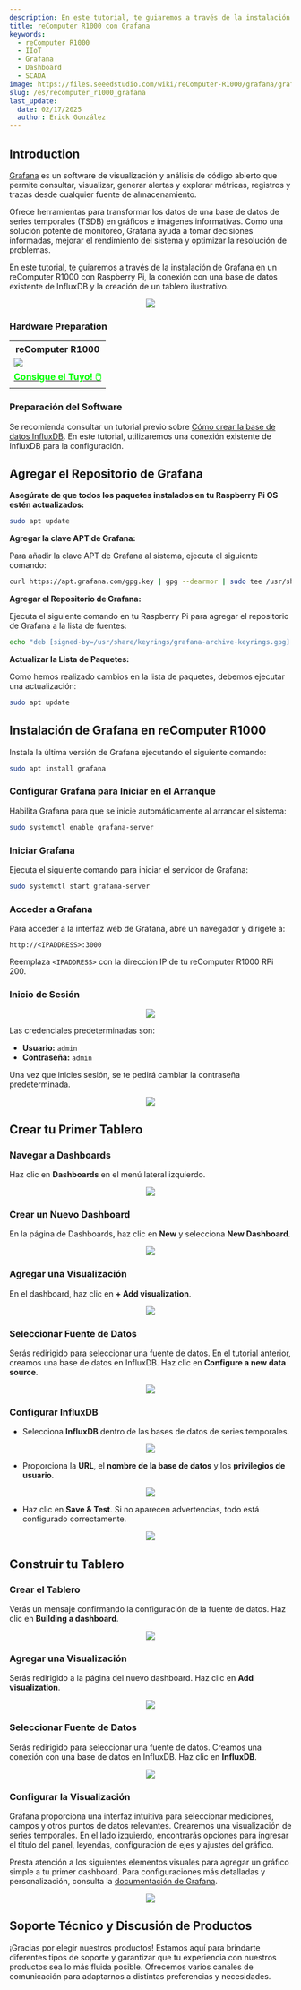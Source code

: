 ```yaml
---
description: En este tutorial, te guiaremos a través de la instalación de Grafana en un reComputer R1000 con Raspberry Pi. También te mostraremos cómo conectar Grafana a una base de datos existente de InfluxDB y crear un tablero detallado e ilustrativo.
title: reComputer R1000 con Grafana
keywords:
  - reComputer R1000
  - IIoT
  - Grafana
  - Dashboard
  - SCADA
image: https://files.seeedstudio.com/wiki/reComputer-R1000/grafana/grafana2.gif
slug: /es/recomputer_r1000_grafana
last_update:
  date: 02/17/2025
  author: Erick González
---
```


## Introduction

[Grafana](https://grafana.com/oss/grafana/) es un software de visualización y análisis de código abierto que permite consultar, visualizar, generar alertas y explorar métricas, registros y trazas desde cualquier fuente de almacenamiento. 

Ofrece herramientas para transformar los datos de una base de datos de series temporales (TSDB) en gráficos e imágenes informativas. Como una solución potente de monitoreo, Grafana ayuda a tomar decisiones informadas, mejorar el rendimiento del sistema y optimizar la resolución de problemas. 

En este tutorial, te guiaremos a través de la instalación de Grafana en un reComputer R1000 con Raspberry Pi, la conexión con una base de datos existente de InfluxDB y la creación de un tablero ilustrativo.


<center><img width={600} src="https://files.seeedstudio.com/wiki/reComputer-R1000/grafana/grafana2.gif" /></center>

### Hardware Preparation

<div class="table-center">
	<table class="table-nobg">
    <tr class="table-trnobg">
      <th class="table-trnobg">reComputer R1000</th>
		</tr>
    <tr class="table-trnobg"></tr>
		<tr class="table-trnobg">
			<td class="table-trnobg"><div style={{textAlign:'center'}}><img src="https://files.seeedstudio.com/wiki/reComputer-R1000/recomputer_r_images/01.png" style={{width:300, height:'auto'}}/></div></td>
		</tr>
    <tr class="table-trnobg"></tr>
		<tr class="table-trnobg">
			<td class="table-trnobg"><div class="get_one_now_container" style={{textAlign: 'center'}}><a class="get_one_now_item" href="https://www.seeedstudio.com/reComputer-R1025-10-p-5895.html" target="_blank">
              <strong><span><font color={'FFFFFF'} size={"4"}> Consigue el Tuyo! 🖱️</font></span></strong>
          </a></div></td>
        </tr>
    </table>
    </div>

### Preparación del Software

Se recomienda consultar un tutorial previo sobre [Cómo crear la base de datos InfluxDB](https://wiki.seeedstudio.com/recomputer_r1000_node_red_influxdb/). En este tutorial, utilizaremos una conexión existente de InfluxDB para la configuración.

## Agregar el Repositorio de Grafana

**Asegúrate de que todos los paquetes instalados en tu Raspberry Pi OS estén actualizados:**

```bash
sudo apt update
```

**Agregar la clave APT de Grafana:**

Para añadir la clave APT de Grafana al sistema, ejecuta el siguiente comando:

```bash
curl https://apt.grafana.com/gpg.key | gpg --dearmor | sudo tee /usr/share/keyrings/grafana-archive-keyrings.gpg >/dev/null
```

**Agregar el Repositorio de Grafana:**

Ejecuta el siguiente comando en tu Raspberry Pi para agregar el repositorio de Grafana a la lista de fuentes:

```bash
echo "deb [signed-by=/usr/share/keyrings/grafana-archive-keyrings.gpg] https://apt.grafana.com stable main" | sudo tee /etc/apt/sources.list.d/grafana.list
```

**Actualizar la Lista de Paquetes:**

Como hemos realizado cambios en la lista de paquetes, debemos ejecutar una actualización:

```bash
sudo apt update
```

## Instalación de Grafana en reComputer R1000

Instala la última versión de Grafana ejecutando el siguiente comando:

```bash
sudo apt install grafana
```

### Configurar Grafana para Iniciar en el Arranque

Habilita Grafana para que se inicie automáticamente al arrancar el sistema:

```bash
sudo systemctl enable grafana-server
```

### Iniciar Grafana

Ejecuta el siguiente comando para iniciar el servidor de Grafana:

```bash
sudo systemctl start grafana-server
```

### Acceder a Grafana

Para acceder a la interfaz web de Grafana, abre un navegador y dirígete a:

```
http://<IPADDRESS>:3000
```

Reemplaza `<IPADDRESS>` con la dirección IP de tu reComputer R1000 RPi 200.

### Inicio de Sesión

<center><img width={600} src="https://files.seeedstudio.com/wiki/reComputer-R1000/grafana/login.PNG" /></center>

Las credenciales predeterminadas son:

- **Usuario:** `admin`
- **Contraseña:** `admin`

Una vez que inicies sesión, se te pedirá cambiar la contraseña predeterminada.

<center><img width={600} src="https://files.seeedstudio.com/wiki/reComputer-R1000/grafana/updatepsw.PNG" /></center>

## Crear tu Primer Tablero

### Navegar a Dashboards

Haz clic en **Dashboards** en el menú lateral izquierdo.

<center><img width={600} src="https://files.seeedstudio.com/wiki/reComputer-R1000/grafana/dashboard1.PNG" /></center>

### Crear un Nuevo Dashboard

En la página de Dashboards, haz clic en **New** y selecciona **New Dashboard**.

<center><img width={600} src="https://files.seeedstudio.com/wiki/reComputer-R1000/grafana/dashboard2.PNG" /></center>

### Agregar una Visualización

En el dashboard, haz clic en **+ Add visualization**.

<center><img width={600} src="https://files.seeedstudio.com/wiki/reComputer-R1000/grafana/dashboard3.PNG" /></center>

### Seleccionar Fuente de Datos

Serás redirigido para seleccionar una fuente de datos. En el tutorial anterior, creamos una base de datos en InfluxDB. Haz clic en **Configure a new data source**.

<center><img width={600} src="https://files.seeedstudio.com/wiki/reComputer-R1000/grafana/configuresource.PNG" /></center>

### Configurar InfluxDB

- Selecciona **InfluxDB** dentro de las bases de datos de series temporales.

<center><img width={600} src="https://files.seeedstudio.com/wiki/reComputer-R1000/grafana/addsource.PNG" /></center>

- Proporciona la **URL**, el **nombre de la base de datos** y los **privilegios de usuario**.

<center><img width={600} src="https://files.seeedstudio.com/wiki/reComputer-R1000/grafana/configuresource2.PNG" /></center>

- Haz clic en **Save & Test**. Si no aparecen advertencias, todo está configurado correctamente.

<center><img width={600} src="https://files.seeedstudio.com/wiki/reComputer-R1000/grafana/saveandtest.PNG" /></center>


## Construir tu Tablero

### Crear el Tablero

Verás un mensaje confirmando la configuración de la fuente de datos. Haz clic en **Building a dashboard**.

<center><img width={600} src="https://files.seeedstudio.com/wiki/reComputer-R1000/grafana/saveandtest2.png" /></center>

### Agregar una Visualización

Serás redirigido a la página del nuevo dashboard. Haz clic en **Add visualization**.

<center><img width={600} src="https://files.seeedstudio.com/wiki/reComputer-R1000/grafana/dashboard3.PNG" /></center>

### Seleccionar Fuente de Datos

Serás redirigido para seleccionar una fuente de datos. Creamos una conexión con una base de datos en InfluxDB. Haz clic en **InfluxDB**.

<center><img width={600} src="https://files.seeedstudio.com/wiki/reComputer-R1000/grafana/datasource.PNG" /></center>

### Configurar la Visualización

Grafana proporciona una interfaz intuitiva para seleccionar mediciones, campos y otros puntos de datos relevantes. Crearemos una visualización de series temporales. En el lado izquierdo, encontrarás opciones para ingresar el título del panel, leyendas, configuración de ejes y ajustes del gráfico.

Presta atención a los siguientes elementos visuales para agregar un gráfico simple a tu primer dashboard. Para configuraciones más detalladas y personalización, consulta la [documentación de Grafana](https://grafana.com/docs/grafana/latest/panels-visualizations/visualizations/).

<center><img width={600} src="https://files.seeedstudio.com/wiki/reComputer-R1000/grafana/grafana.gif" /></center>

## Soporte Técnico y Discusión de Productos

¡Gracias por elegir nuestros productos! Estamos aquí para brindarte diferentes tipos de soporte y garantizar que tu experiencia con nuestros productos sea lo más fluida posible. Ofrecemos varios canales de comunicación para adaptarnos a distintas preferencias y necesidades.

<div class="button_tech_support_container">
<a href="https://forum.seeedstudio.com/" class="button_forum"></a> 
<a href="https://www.seeedstudio.com/contacts" class="button_email"></a>
</div>

<div class="button_tech_support_container">
<a href="https://discord.gg/eWkprNDMU7" class="button_discord"></a> 
<a href="https://github.com/Seeed-Studio/wiki-documents/discussions/69" class="button_discussion"></a>
</div>
